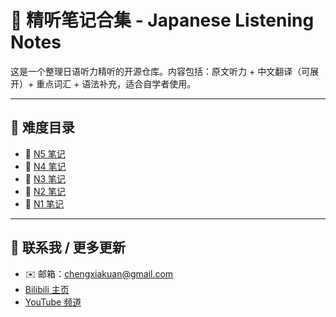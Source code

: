 # 📝 精听笔记合集 - Japanese Listening Notes

这是一个整理日语听力精听的开源仓库。内容包括：原文听力 + 中文翻译（可展开）+ 重点词汇 + 语法补充，适合自学者使用。

---

## 📂 难度目录

- 🔰 [N5 笔记](./N5/)
- 🐣 [N4 笔记](./N4/)
- 📘 [N3 笔记](./N3/)
- 📗 [N2 笔记](./N2/)
- 🧠 [N1 笔记](./N1/)

---

## 📢 联系我 / 更多更新

- ✉️ 邮箱：[chengxiakuan@gmail.com](mailto:chengxiakuan@gmail.com)
- [Bilibili 主页](https://space.bilibili.com/393573154?spm_id_from=333.1007.0.0)
- [YouTube 频道](https://www.youtube.com/@JapaneseListeningRoom)